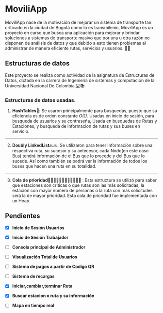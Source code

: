# MoviliApp

MoviliApp nace de la motivación de mejorar un sistema de transporte tan criticado en la ciudad de Bogotá como lo es transmilenio, MoviliApp es un proyecto en curso que busca una aplicación para mejorar y brindar soluciones a sistemas de transporte masivo que por una u otra razón no disponen de análisis de datos y que debido a esto tienen problemas al administrar de manera eficiente rutas, servicios y usuarios. 🚠🚋

## Estructuras de datos
Este proyecto se realiza como actividad de la asignatura de Estructuras de Datos, dictada en la carrera de Ingeniería de sistemas y computación de la Universidad Nacional De Colombia.💻📚
### Estructuras de datos usadas.

 1. **HashTables**📲: Se usaron principalmente para busquedas, puesto que su eficiencia es de orden constante *O(1)*. Usadas en inicio de sesión, para busqueda de usuarios y su contraseña, Usada en busquedas de Rutas y Estaciones, y busqueda de informacion de rutas y sus buses en servicio. 
 ***
 2. **Doubly LinkedList**🔙🔜:  Se utilizaron para tener información sobre una respectiva ruta, su sucesor y su antecesor, cada Nodo(en este caso Bus) tendrá información de el Bus que lo precede y del Bus que lo sucede. Así como también se podrá ver la información de todos los buses que hacen una ruta en su totalidad.
 ***
 3. **Cola de prioridad**👩🏻‍🦼👩🏻‍🦯🚶🏻‍♂️🚶🏻‍♀️ :  Esta estructura se utilizó para saber que estaciones son criticas o que rutas son las más solicitadas, la estación con mayor número de personas o la ruta con más solicitudes será la de mayor prioridad. Esta cola de prioridad fue implementada con un Heap.

## Pendientes

 - [x] **Inicio de Sesión Usuarios**
 - [x] **Inicio de Sesión Trabajador**
 - [ ] **Consola principal de Administrador**
 - [ ]  **Visualización Total de Usuarios**
 - [ ]  **Sistema de pagos a partir de Codigo QR**
 - [ ]  **Sistema de recargas**
 - [x] **Iniciar,cambiar,terminar Ruta**
 - [x] **Buscar estacion o ruta y su información** 
 - [ ] **Mapa en tiempo real**


<!--stackedit_data:
eyJoaXN0b3J5IjpbLTE4OTMxNTQ3MSwtMTE4ODcwOTk0M119
-->
